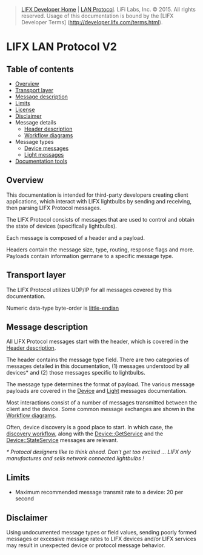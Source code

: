 >  [LIFX Developer Home](http://developer.lifx.com) |  [LAN Protocol](README.md). LiFi Labs, Inc. © 2015. All rights reserved. Usage of this documentation is bound by the [LIFX Developer  Terms] (http://developer.lifx.com/terms.html).

# LIFX LAN Protocol V2

## Table of contents

* [Overview](#overview)
* [Transport layer](#transport-layer)
* [Message description](#message-description)
* [Limits](#limits)
* [License](#license)
* [Disclaimer](#disclaimer)
* Message details
  * [Header description](header.md)
  * [Workflow diagrams](workflows.md)
* Message types
  * [Device messages](messages/device.md)
  * [Light messages](messages/light.md)
* [Documentation tools](tools.md)

## Overview

This documentation is intended for third-party developers creating
client applications, which interact with LIFX lightbulbs by sending
and receiving, then parsing LIFX Protocol messages.

The LIFX Protocol consists of messages that are used to control and obtain
the state of devices (specifically lightbulbs).

Each message is composed of a header and a payload.

Headers contain the message size, type, routing, response flags and more.
Payloads contain information germane to a specific message type.

## Transport layer

The LIFX Protocol utilizes UDP/IP for all messages covered by this
documentation.

Numeric data-type byte-order is
[little-endian](http://en.wikipedia.org/wiki/Endianness#Little-endian)

## Message description

All LIFX Protocol messages start with the header, which is covered in the
[Header description](header.md).

The header contains the message type field.  There are two categories
of messages detailed in this documentation, (1) messages understood by
all devices* and (2) those messages specific to lightbulbs.

The message type determines the format of payload.
The various message payloads are covered in the
[Device](messages/device.md) and [Light](messages/light.md)
messages documentation.

Most interactions consist of a number of messages transmitted between the
client and the device.  Some common message exchanges are shown in the
[Workflow diagrams](workflows.md).

Often, device discovery is a good place to start.
In which case, the [discovery workflow](workflows.md#discovery),
along with the [Device::GetService](messages/device.md#getservice)
and the [Device::StateService](messages/device.md#stateservice)
messages are relevant.

_\* Protocol designers like to think ahead.  Don't get too excited ...
LIFX only manufactures and sells network connected lightbulbs !_

## Limits

* Maximum recommended message transmit rate to a device: 20 per second


## Disclaimer

Using undocumented message types or field values, sending poorly formed
messages or excessive message rates to LIFX devices and/or LIFX services
may result in unexpected device or protocol message behavior.
